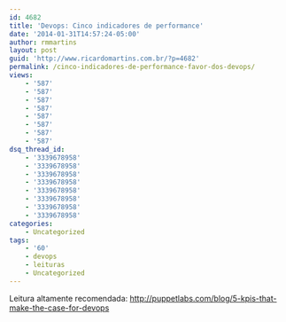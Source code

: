 ```yaml
---
id: 4682
title: 'Devops: Cinco indicadores de performance'
date: '2014-01-31T14:57:24-05:00'
author: rmmartins
layout: post
guid: 'http://www.ricardomartins.com.br/?p=4682'
permalink: /cinco-indicadores-de-performance-favor-dos-devops/
views:
    - '587'
    - '587'
    - '587'
    - '587'
    - '587'
    - '587'
    - '587'
    - '587'
dsq_thread_id:
    - '3339678958'
    - '3339678958'
    - '3339678958'
    - '3339678958'
    - '3339678958'
    - '3339678958'
    - '3339678958'
    - '3339678958'
categories:
    - Uncategorized
tags:
    - '60'
    - devops
    - leituras
    - Uncategorized
---
```


Leitura altamente recomendada: <http://puppetlabs.com/blog/5-kpis-that-make-the-case-for-devops>